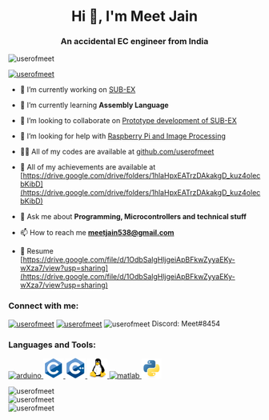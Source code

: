 <h1 align="center">Hi 👋, I'm Meet Jain</h1>
<h3 align="center">An accidental EC engineer from India</h3>

<p align="left"> <img src="https://komarev.com/ghpvc/?username=userofmeet&label=Profile%20views&color=010b13&style=flat" alt="userofmeet" /> </p>

<p align="left"> <a href="https://github.com/ryo-ma/github-profile-trophy"><img src="https://github-profile-trophy.vercel.app/?username=userofmeet" alt="userofmeet" /></a> </p>

- 🔭 I’m currently working on [SUB-EX](https://github.com/userofmeet/SUB-EX)

- 🌱 I’m currently learning **Assembly Language**

- 👯 I’m looking to collaborate on [Prototype development of SUB-EX](https://github.com/userofmeet/SUB-EX)

- 🤝 I’m looking for help with [Raspberry Pi and Image Processing](https://github.com/userofmeet/SUB-EX)

- 👨‍💻 All of my codes are available at [github.com/userofmeet](github.com/userofmeet)

- 📝 All of my achievements are available at [https://drive.google.com/drive/folders/1hlaHpxEATrzDAkakgD_kuz4olecbKibD](https://drive.google.com/drive/folders/1hlaHpxEATrzDAkakgD_kuz4olecbKibD)

- 💬 Ask me about **Programming, Microcontrollers and technical stuff**

- 📫 How to reach me **meetjain538@gmail.com**

- 📄 Resume [https://drive.google.com/file/d/1OdbSalgHljgeiApBFkwZyyaEKy-wXza7/view?usp=sharing](https://drive.google.com/file/d/1OdbSalgHljgeiApBFkwZyyaEKy-wXza7/view?usp=sharing)

<h3 align="left">Connect with me:</h3>
<p align="left">
<a href="https://linkedin.com/in/userofmeet" target="blank"><img align="center" src="https://raw.githubusercontent.com/rahuldkjain/github-profile-readme-generator/master/src/images/icons/Social/linked-in-alt.svg" alt="userofmeet" height="30" width="40" /></a>
<a href="https://instagram.com/userofmeet" target="blank"><img align="center" src="https://raw.githubusercontent.com/rahuldkjain/github-profile-readme-generator/master/src/images/icons/Social/instagram.svg" alt="userofmeet" height="30" width="40" /></a>  <img align="center" src="https://raw.githubusercontent.com/rahuldkjain/github-profile-readme-generator/master/src/images/icons/Social/discord.svg" alt="userofmeet" height="30" width="40" />
  Discord: Meet#8454
</p>

</p>

<h3 align="left">Languages and Tools:</h3>
<p align="left"> <a href="https://www.arduino.cc/" target="_blank" rel="noreferrer"> <img src="https://cdn.worldvectorlogo.com/logos/arduino-1.svg" alt="arduino" width="40" height="40"/> </a> <a href="https://www.cprogramming.com/" target="_blank" rel="noreferrer"> <img src="https://raw.githubusercontent.com/devicons/devicon/master/icons/c/c-original.svg" alt="c" width="40" height="40"/> </a> <a href="https://www.w3schools.com/cpp/" target="_blank" rel="noreferrer"> <img src="https://raw.githubusercontent.com/devicons/devicon/master/icons/cplusplus/cplusplus-original.svg" alt="cplusplus" width="40" height="40"/> </a> <a href="https://www.linux.org/" target="_blank" rel="noreferrer"> <img src="https://raw.githubusercontent.com/devicons/devicon/master/icons/linux/linux-original.svg" alt="linux" width="40" height="40"/> </a> <a href="https://www.mathworks.com/" target="_blank" rel="noreferrer"> <img src="https://upload.wikimedia.org/wikipedia/commons/2/21/Matlab_Logo.png" alt="matlab" width="40" height="40"/> </a> <a href="https://www.python.org" target="_blank" rel="noreferrer"> <img src="https://raw.githubusercontent.com/devicons/devicon/master/icons/python/python-original.svg" alt="python" width="40" height="40"/> </a> </p>
<div style="text-align: left;">
    <img src="https://github-readme-stats.vercel.app/api/top-langs?username=userofmeet&show_icons=true&theme=dark&locale=en&layout=compact" alt="userofmeet" />
    <br>
    <img src="https://github-readme-stats.vercel.app/api?username=userofmeet&show_icons=true&theme=dark&locale=en" alt="userofmeet" />
    <br>
    <img src="https://github-readme-streak-stats.herokuapp.com/?user=userofmeet&theme=dark" alt="userofmeet" />
</div>
